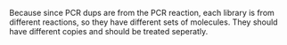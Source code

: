 Because since PCR dups are from the PCR reaction, each library is from different reactions, so they have different sets of molecules.
They should have different copies and should be treated seperatly.

